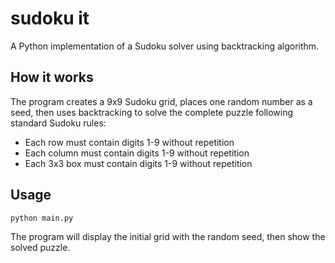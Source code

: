 # sudoku it

A Python implementation of a Sudoku solver using backtracking algorithm.

## How it works

The program creates a 9x9 Sudoku grid, places one random number as a seed, then uses backtracking to solve the complete puzzle following standard Sudoku rules:
- Each row must contain digits 1-9 without repetition
- Each column must contain digits 1-9 without repetition  
- Each 3x3 box must contain digits 1-9 without repetition

## Usage

```bash
python main.py
```

The program will display the initial grid with the random seed, then show the solved puzzle.